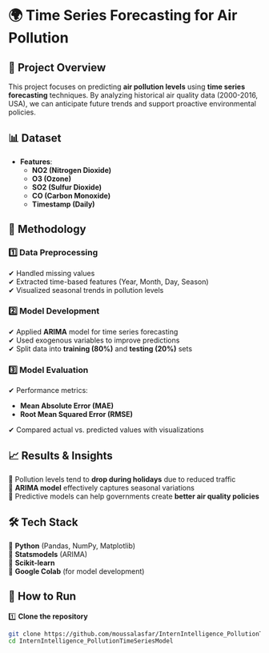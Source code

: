 # 🌍 Time Series Forecasting for Air Pollution  

## 📌 Project Overview  
This project focuses on predicting **air pollution levels** using **time series forecasting** techniques. By analyzing historical air quality data (2000-2016, USA), we can anticipate future trends and support proactive environmental policies.  

## 📊 Dataset  
- **Features**:  
  - **NO2 (Nitrogen Dioxide)**  
  - **O3 (Ozone)**  
  - **SO2 (Sulfur Dioxide)**  
  - **CO (Carbon Monoxide)**  
  - **Timestamp (Daily)**  

## 🚀 Methodology  
### 1️⃣ **Data Preprocessing**  
✔ Handled missing values  
✔ Extracted time-based features (Year, Month, Day, Season)  
✔ Visualized seasonal trends in pollution levels  

### 2️⃣ **Model Development**  
✔ Applied **ARIMA** model for time series forecasting  
✔ Used exogenous variables to improve predictions  
✔ Split data into **training (80%)** and **testing (20%)** sets  

### 3️⃣ **Model Evaluation**  
✔ Performance metrics:  
   - **Mean Absolute Error (MAE)**  
   - **Root Mean Squared Error (RMSE)**

✔ Compared actual vs. predicted values with visualizations  

## 📈 Results & Insights  
🔹 Pollution levels tend to **drop during holidays** due to reduced traffic  
🔹 **ARIMA model** effectively captures seasonal variations  
🔹 Predictive models can help governments create **better air quality policies**  

## 🛠️ Tech Stack  
🔹 **Python** (Pandas, NumPy, Matplotlib)  
🔹 **Statsmodels** (ARIMA)  
🔹 **Scikit-learn**  
🔹 **Google Colab** (for model development)  

## 📌 How to Run  
1️⃣ **Clone the repository**  
```bash
git clone https://github.com/moussalasfar/InternIntelligence_PollutionTimeSeriesModel.git
cd InternIntelligence_PollutionTimeSeriesModel

